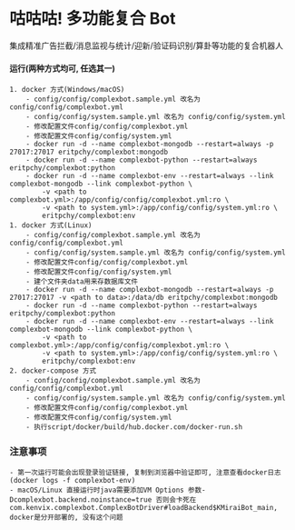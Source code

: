 # 咕咕咕! 多功能复合 Bot

集成精准广告拦截/消息监视与统计/迎新/验证码识别/算卦等功能的复合机器人

#### 运行(两种方式均可, 任选其一)
    1. docker 方式(Windows/macOS)
        - config/config/complexbot.sample.yml 改名为 config/config/complexbot.yml
        - config/config/system.sample.yml 改名为 config/config/system.yml
        - 修改配置文件config/config/complexbot.yml
        - 修改配置文件config/config/system.yml
        - docker run -d --name complexbot-mongodb --restart=always -p 27017:27017 eritpchy/complexbot:mongodb
        - docker run -d --name complexbot-python --restart=always eritpchy/complexbot:python
        - docker run -d --name complexbot-env --restart=always --link complexbot-mongodb --link complexbot-python \
            -v <path to complexbot.yml>:/app/config/config/complexbot.yml:ro \
            -v <path to system.yml>:/app/config/config/system.yml:ro \
            eritpchy/complexbot:env
    1. docker 方式(Linux)
        - config/config/complexbot.sample.yml 改名为 config/config/complexbot.yml
        - config/config/system.sample.yml 改名为 config/config/system.yml
        - 修改配置文件config/config/complexbot.yml
        - 修改配置文件config/config/system.yml
        - 建个文件夹data用来存数据库文件
        - docker run -d --name complexbot-mongodb --restart=always -p 27017:27017 -v <path to data>:/data/db eritpchy/complexbot:mongodb
        - docker run -d --name complexbot-python --restart=always eritpchy/complexbot:python
        - docker run -d --name complexbot-env --restart=always --link complexbot-mongodb --link complexbot-python \
            -v <path to complexbot.yml>:/app/config/config/complexbot.yml:ro \
            -v <path to system.yml>:/app/config/config/system.yml:ro \
            eritpchy/complexbot:env
    2. docker-compose 方式
        - config/config/complexbot.sample.yml 改名为 config/config/complexbot.yml
        - config/config/system.sample.yml 改名为 config/config/system.yml
        - 修改配置文件config/config/complexbot.yml
        - 修改配置文件config/config/system.yml
        - 执行script/docker/build/hub.docker.com/docker-run.sh

### 注意事项
    - 第一次运行可能会出现登录验证链接, 复制到浏览器中验证即可, 注意查看docker日志(docker logs -f complexbot-env)
    - macOS/Linux 直接运行时java需要添加VM Options 参数-Dcomplexbot.backend.noinstance=true 否则会卡死在com.kenvix.complexbot.ComplexBotDriver#loadBackend$KMiraiBot_main, docker是分开部署的, 没有这个问题